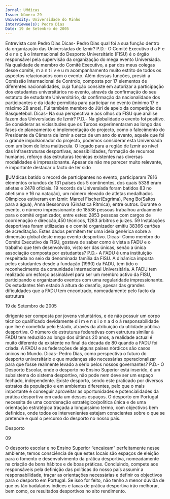 ```yaml
---
Jornal: UMdicas
Issue: Número 29
University: Universidade do Minho
Interviewee(s): Pedro Dias
Date: 19 de Setembro de 2005
---
```

Entrevista com Pedro Dias
Dicas- Pedro Dias qual foi a sua função dentro
da organização das Universíadas de Izmir?
P.D.- O Comité Executivo
d a F e d e r a ç ã o
Internacional do Desporto
Universitário (FISU) é o
órgão responsável pela
supervisão da organização
do mega evento
Universíada. Na qualidade
de membro do Comité
Executivo, a par dos meus
colegas desse comité,
m a n t i v e
u m
acompanhamento muito
estrito de todos os
aspectos relacionados
com o evento. Além dessas
funções, presidi a
Comissão Internacional de
Controlo, composta por 17
elementos de diferentes
nacionalidades, cuja
função consiste em
autorizar a participação
dos estudantes
universitários no evento,
através da confirmação do
seu estatuto de estudante
Universitário, da
confirmação da
nacionalidade dos
participantes e da idade
permitida para participar
no evento (mínimo 17 e máximo 28 anos). Fui
também membro do Júri de apelo da competição de
Basquetebol.
Dicas- Na sua perspectiva e aos olhos da FISU
que análise fazem das Universíadas de Izmir?
P.D.- Na globalidade o evento foi positivo. Se
considerar as vicissitudes que os Turcos
experimentaram ao longo das fases de
planeamento e implementação do projecto, como o
falecimento do Presidente da Câmara de Izmir a
cerca de um ano do evento, aquele que foi o grande
impulsionador do projecto, podemos considerar
esta Universíada com um bom de letra maiúscula. O
legado para a região de Izmir ao nível das Infraestruturas desportivas, acessibilidades, formação
de recursos humanos, reforço das estruturas
técnicas existentes nas diversas modalidades é
impressionante. Apesar de não me parecer muito
relevante, é importante destacar o facto de ter sido

UMdicas
batido o record de participantes no
evento, participaram 7816 elementos
oriundos de 131 países dos 5
continentes, dos quais 5338 eram
atletas e 2478 oficiais.
19 records da Universíada
foram batidos 83 no atletismo e 16 na
natação), um número elevado de atletas
medalhados Olímpicos estiveram em
Izmir: Marcel Fischer(Esgrima), Peng
Bo(Saltos para a água), Anna
Bessonova (Ginástica Rítmica), entre
outros.
Durante o evento, o número
impressionante de 18536 pessoas
trabalhou arduamente para o comité
organizador, entre estes: 2853 pessoas
com cargos de coordenação e
direcção,450 técnicos, 1283 árbitros e
juizes. 59 Instalações desportivas foram
utilizadas e o comité organizador emitiu
38366 cartões de acreditação. Estes
dados permitem ter uma ideia genérica
sobre a dimensão global deste mega
evento desportivo.
Dicas- Como membro do Comité
Executivo da FISU, gostava de saber
como é vista a FADU e o trabalho que
tem desenvolvido, visto ser das
únicas, senão a única associação
composta por estudantes?
P.D.- A FADU é uma instituição
respeitada no seio da denominada
família da FISU. A dinâmica imposta
pelos estudantes desde a fundação
(1990) da FADU, tem tido o
reconhecimento da comunidade
Internacional Universitária. A FADU tem
realizado um esforço assinalável para ser um
membro activo da FISU, participando e organizando
eventos com uma regularidade impressionante. Os
estudantes têm estado á altura do desafio, apesar
das grandes dificuldades que a FADU tem
encontrado, nomeadamente pelo facto da estrutura

19 de Setembro de 2005

dirigente ser composta por
jovens voluntários, e de não
possuir um corpo técnico
qualificado devidamente
d i m e n s i o n a d o à
responsabilidade que lhe é
cometida pelo Estado, através da
atribuição da utilidade pública
desportiva. O número de
estruturas federativas com
estrutura similar à FADU tem
reduzido ao longo dos últimos 20
anos, a realidade actual é muito
diferente da existente no final da
década de 80 quando a FADU foi
criada. A FADU e as federações
de alguns países nórdicos são
casos únicos no Mundo.
Dicas- Pedro Dias, como
perspectiva o futuro do
desporto universitário e que
mudanças são necessárias
operacionalizar para que fosse
realmente levado a sério pelos
nossos governantes?
P.D.- O Desporto Escolar, onde o
desporto no Ensino Superior está
inserido, é um subsistema do
sistema desportivo, não pode nem
deve ser um espaço fechado,
independente. Existe desporto,
sendo este praticado por diversos
estratos da população e em
ambientes diferentes, pelo que o
mais importante é conseguir
aproveitar as oportunidades e
potencialidades da prática
desportiva em cada um desses
espaços. O desporto em Portugal necessita de uma
coordenação estratégico/política única e de uma
orientação estratégica traçada a longuíssimo termo,
com objectivos bem definidos, onde todos os
intervenientes estejam conscientes sobre o que se
pretende e qual o percurso do desporto no nosso
país.

Desporto

09

O desporto escolar e no Ensino Superior
“encaixam” perfeitamente nesse ambiente, temos
consciência de que estes locais são espaços de
eleição para o fomento e desenvolvimento da
prática desportiva, nomeadamente na criação de
bons hábitos e de boas práticas.
Concluindo, compete aos responsáveis
pela definição das políticas do nosso país assumir a
responsabilidade, traçar as orientações
necessárias e definir os objectivos para o desporto
em Portugal. Se isso for feito, não tenho a menor
dúvida de que os tão badalados índices e taxas de
prática desportiva irão melhorar, bem como, os
resultados desportivos no alto rendimento.